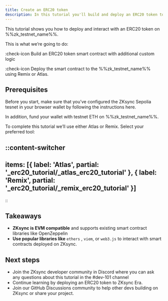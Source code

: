 ```yaml
---
title: Create an ERC20 token
description: In this tutorial you'll build and deploy an ERC20 token to %%zk_testnet_name%%
---
```


This tutorial shows you how to deploy and interact with an ERC20 token on %%zk_testnet_name%%.

This is what we’re going to do:

:check-icon Build an ERC20 token smart contract with additional custom logic

:check-icon Deploy the smart contract to the %%zk_testnet_name%% using Remix or Atlas.

## Prerequisites

Before you start, make sure that you’ve configured the ZKsync Sepolia tesnet in your browser wallet by following the
instructions here.

In addition, fund your wallet with testnet ETH on %%zk_testnet_name%%.

To complete this tutorial we’ll use either Atlas or Remix. Select your preferred tool:

::content-switcher
---
items: [{
  label: 'Atlas',
  partial: '_erc20_tutorial/_atlas_erc20_tutorial'
}, {
  label: 'Remix',
  partial: '_erc20_tutorial/_remix_erc20_tutorial'
}]
---
::

## Takeaways

- **ZKsync is EVM compatible** and supports existing smart contract libraries like OpenZeppelin
- **Use popular libraries like** `ethers` , `viem`, or `web3.js` to interact with smart contracts deployed on ZKsync.

## Next steps

- Join the ZKsync developer community in Discord where you can ask any questions about this tutorial in the #dev-101
  channel
- Continue learning by deploying an ERC20 token to ZKsync Era.
- Join our GitHub Discussions community to help other devs building on ZKsync or share your project.

